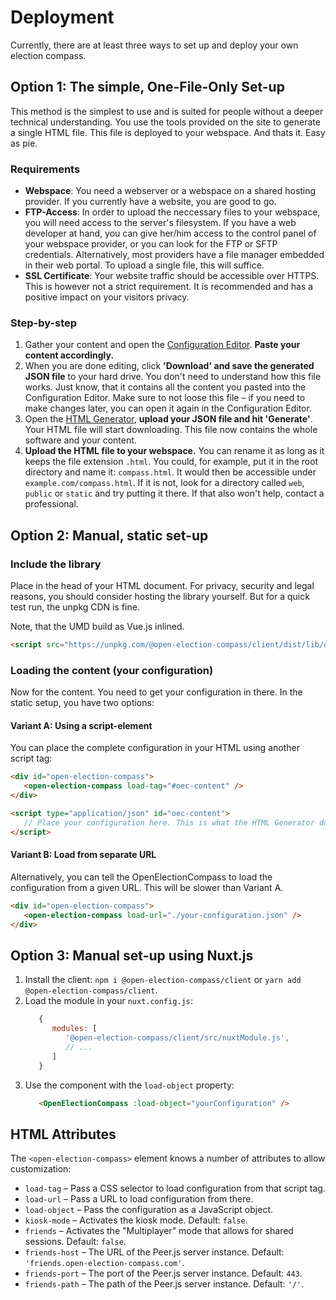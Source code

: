 # Deployment

Currently, there are at least three ways to set up and deploy your own election compass.

## Option 1: The simple, One-File-Only Set-up

This method is the simplest to use and is suited for people without a deeper technical
understanding. You use the tools provided on the site to generate a single HTML file. This file is
deployed to your webspace. And thats it. Easy as pie.

### Requirements

- **Webspace**: You need a webserver or a webspace on a shared hosting provider. If you currently
  have a website, you are good to go.
- **FTP-Access**: In order to upload the neccessary files to your webspace, you will need access to
  the server's filesystem. If you have a web developer at hand, you can give her/him access to the
  control panel of your webspace provider, or you can look for the FTP or SFTP credentials.
  Alternatively, most providers have a file manager embedded in their web portal. To upload a single
  file, this will suffice.
- **SSL Certificate**: Your website traffic should be accessible over HTTPS. This is however not a
  strict requirement. It is recommended and has a positive impact on your visitors privacy.

### Step-by-step

1. Gather your content and open the
   [Configuration Editor](/configurator/version-1/configuration-editor.html). **Paste your content
   accordingly.**
2. When you are done editing, click **'Download' and save the generated JSON file** to your hard
   drive. You don't need to understand how this file works. Just know, that it contains all the
   content you pasted into the Configuration Editor. Make sure to not loose this file – if you need
   to make changes later, you can open it again in the Configuration Editor.
3. Open the [HTML Generator](/configurator/version-1/html-generator.html), **upload your JSON file
   and hit 'Generate'**. Your HTML file will start downloading. This file now contains the whole
   software and your content.
4. **Upload the HTML file to your webspace.** You can rename it as long as it keeps the file extension
   `.html`. You could, for example, put it in the root directory and name it: `compass.html`. It
   would then be accessible under `example.com/compass.html`. If it is not, look for a directory
   called `web`, `public` or `static` and try putting it there. If that also won't help, contact a
   professional.

## Option 2: Manual, static set-up

### Include the library

Place in the head of your HTML document. For privacy, security and legal reasons, you should
consider hosting the library yourself. But for a quick test run, the unpkg CDN is fine.

Note, that the UMD build as Vue.js inlined.

```html
<script src="https://unpkg.com/@open-election-compass/client/dist/lib/open-election-compass.umd.min.js" defer>
```

### Loading the content (your configuration)

Now for the content. You need to get your configuration in there. In the static setup, you have two
options:

#### Variant A: Using a script-element

You can place the complete configuration in your HTML using another script tag:

```html
<div id="open-election-compass">
   <open-election-compass load-tag="#oec-content" />
</div>

<script type="application/json" id="oec-content">
   // Place your configuration here. This is what the HTML Generator does.
</script>
```

#### Variant B: Load from separate URL

Alternatively, you can tell the OpenElectionCompass to load the configuration from a given URL. This
will be slower than Variant A.

```html
<div id="open-election-compass">
   <open-election-compass load-url="./your-configuration.json" />
</div>
```

## Option 3: Manual set-up using Nuxt.js

1. Install the client: `npm i @open-election-compass/client` or `yarn add @open-election-compass/client`.
2. Load the module in your `nuxt.config.js`:
   ```javascript
      {
         modules: [
            '@open-election-compass/client/src/nuxtModule.js',
            // ...
         ]
      }
   ```
3. Use the component with the `load-object` property:
   ```html
      <OpenElectionCompass :load-object="yourConfiguration" />
   ```

## HTML Attributes

The `<open-election-compass>` element knows a number of attributes to allow customization:

- `load-tag` – Pass a CSS selector to load configuration from that script tag.
- `load-url` – Pass a URL to load configuration from there.
- `load-object` – Pass the configuration as a JavaScript object.
- `kiosk-mode` – Activates the kiosk mode. Default: `false`.
- `friends` – Activates the "Multiplayer" mode that allows for shared sessions. Default: `false`.
- `friends-host` – The URL of the Peer.js server instance. Default: `'friends.open-election-compass.com'`.
- `friends-port` – The port of the Peer.js server instance. Default: `443`.
- `friends-path` – The path of the Peer.js server instance. Default: `'/'`.